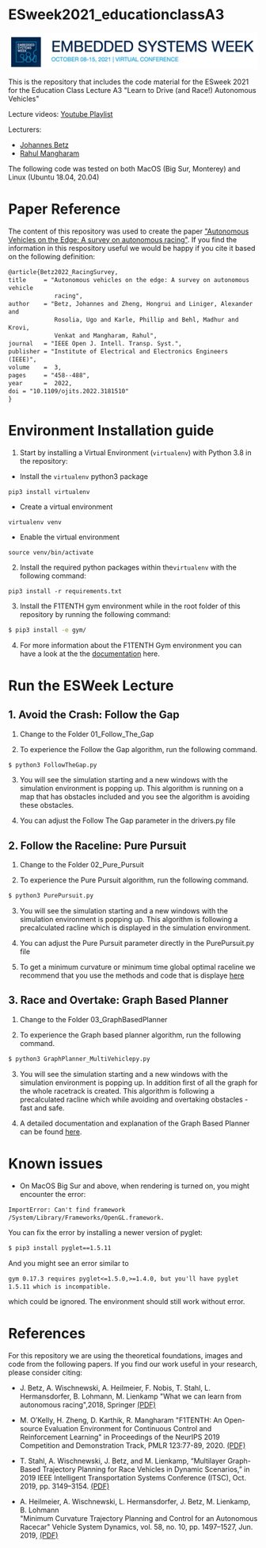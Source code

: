 # ESweek2021_educationclassA3

![Title Picture ESWeek 2021](docs/Title.png)

This is the repository that includes the code material for the ESweek 2021 for the Education Class Lecture A3 "Learn to Drive (and Race!) Autonomous Vehicles"

Lecture videos: [Youtube Playlist](https://youtube.com/playlist?list=PL7rtKJAz_mPfco1w8SBygmroa27TyFSLy)

Lecturers:
* [Johannes Betz](https://joebetz.science/)
* [Rahul Mangharam](https://www.seas.upenn.edu/~rahulm/)

The following code was tested on both MacOS (Big Sur, Monterey) and Linux (Ubuntu 18.04, 20.04)
# Paper Reference
The content of this repository was used to create the paper ["Autonomous Vehicles on the Edge: A survey on autonomous racing"](https://arxiv.org/abs/2202.07008). If you find the information in this respository useful we would be happy if you cite it based on the following definition:

```
@article{Betz2022_RacingSurvey,
title     = "Autonomous vehicles on the edge: A survey on autonomous vehicle
             racing",
author    = "Betz, Johannes and Zheng, Hongrui and Liniger, Alexander and
             Rosolia, Ugo and Karle, Phillip and Behl, Madhur and Krovi,
             Venkat and Mangharam, Rahul",
journal   = "IEEE Open J. Intell. Transp. Syst.",
publisher = "Institute of Electrical and Electronics Engineers (IEEE)",
volume    =  3,
pages     = "458--488",
year      =  2022,
doi = "10.1109/ojits.2022.3181510"
}
```

# Environment Installation guide

1. Start by installing a Virtual Environment (`virtualenv`) with Python 3.8 in the repository:

- Install the `virtualenv` python3 package
```
pip3 install virtualenv
```

- Create a virtual environment
```
virtualenv venv
```

- Enable the virtual environment
```
source venv/bin/activate
```

2. Install the required python packages within the`virtualenv` with the following command:

```
pip3 install -r requirements.txt
```
3. Install the F1TENTH gym environment while in the root folder of this repository by running the following command:
```bash
$ pip3 install -e gym/
```
4. For more information about the F1TENTH Gym environment you can have a look at the the [documentation](https://f1tenth-gym.readthedocs.io/en/latest/) here.
# Run the ESWeek Lecture

## 1. Avoid the Crash: Follow the Gap

1. Change to the Folder 01_Follow_The_Gap

2. To experience the Follow the Gap algorithm, run the following command.
```bash
$ python3 FollowTheGap.py
```

3. You will see the simulation starting and a new windows with the simulation environment is popping up. This algorithm is running on a map that has obstacles included and you see the algorithm is avoiding these obstacles.

4. You can adjust the Follow The Gap parameter in the drivers.py file


## 2. Follow the Raceline: Pure Pursuit

1. Change to the Folder 02_Pure_Pursuit

2. To experience the Pure Pursuit algorithm, run the following command.
```bash
$ python3 PurePursuit.py
```

3. You will see the simulation starting and a new windows with the simulation environment is popping up. This algorithm is following a precalculated racline which is displayed in the simulation environment.

4. You can adjust the Pure Pursuit parameter directly in the PurePursuit.py file

5. To get a minimum curvature or minimum time global optimal raceline we recommend that you use the methods and code that is displaye [here](https://github.com/TUMFTM/global_racetrajectory_optimization)

## 3. Race and Overtake: Graph Based Planner

1. Change to the Folder 03_GraphBasedPlanner

2. To experience the Graph based planner algorithm, run the following command.
```bash
$ python3 GraphPlanner_MultiVehiclepy.py
```

3. You will see the simulation starting and a new windows with the simulation environment is popping up. In addition first of all the graph for the whole racetrack is created. This algorithm is following a precalculated racline which while avoiding and overtaking obstacles - fast and safe.

4. A detailed documentation and explanation of the Graph Based Planner can be found [here](https://graphbasedlocaltrajectoryplanner.readthedocs.io/).


# Known issues
- On MacOS Big Sur and above, when rendering is turned on, you might encounter the error:
```
ImportError: Can't find framework /System/Library/Frameworks/OpenGL.framework.
```
You can fix the error by installing a newer version of pyglet:
```bash
$ pip3 install pyglet==1.5.11
```
And you might see an error similar to
```
gym 0.17.3 requires pyglet<=1.5.0,>=1.4.0, but you'll have pyglet 1.5.11 which is incompatible.
```
which could be ignored. The environment should still work without error.

# References
For this repository we are using the theoretical foundations, images and code from the following papers. If you find our work useful in your research, please consider citing:

* J. Betz, A. Wischnewski, A. Heilmeier, F. Nobis, T. Stahl, L. Hermansdorfer, B. Lohmann, M. Lienkamp "What we can learn from autonomous racing",2018, Springer [(PDF)](https://www.researchgate.net/publication/327892743_What_can_we_learn_from_autonomous_level-5_motorsport_chassistech_plus)

* M. O’Kelly, H. Zheng, D. Karthik, R. Mangharam "F1TENTH: An Open-source Evaluation Environment for Continuous Control and Reinforcement Learning" in Proceedings of the NeurIPS 2019 Competition and Demonstration Track, PMLR 123:77-89, 2020. [(PDF)](https://proceedings.mlr.press/v123/o-kelly20a.html)

* T. Stahl, A. Wischnewski, J. Betz, and M. Lienkamp,
“Multilayer Graph-Based Trajectory Planning for Race Vehicles in Dynamic Scenarios,”
in 2019 IEEE Intelligent Transportation Systems Conference (ITSC), Oct. 2019, pp. 3149–3154. [(PDF)](https://arxiv.org/pdf/2005.08664>`)

* A. Heilmeier, A. Wischnewski, L. Hermansdorfer, J. Betz, M. Lienkamp, B. Lohmann\
"Minimum Curvature Trajectory Planning and Control for an Autonomous Racecar" Vehicle System Dynamics, vol. 58, no. 10, pp. 1497–1527, Jun. 2019,
[(PDF)](https://www.tandfonline.com/doi/abs/10.1080/00423114.2019.1631455?journalCode=nvsd20)

